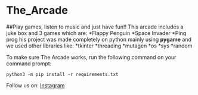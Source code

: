 # The_Arcade
##Play games, listen to music and just have fun!!
This arcade includes a juke box and 3 games which are:
*Flappy Penguin
*Space Invader
*Ping prog
his project was made completely on python mainly using __pygame__ and we used other libraries like:
*tkinter
*threading
*mutagen
*os
*sys
*random

To make sure The Arcade works, run the following command on your command prompt:
```
python3 -m pip install -r requirements.txt
```

Follow us on:
[Instagram](https://www.fiverr.com/share/0KrNkk)
